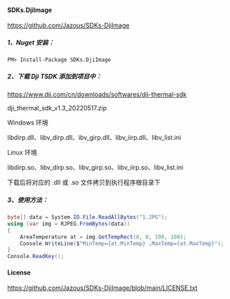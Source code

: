 #### SDKs.DjiImage

https://github.com/Jazous/SDKs-DjiImage

##### 1、Nuget 安装：

```shell
PM> Install-Package SDKs.DjiImage
```

##### 2、下载 Dji TSDK 添加到项目中：

https://www.dji.com/cn/downloads/softwares/dji-thermal-sdk

dji_thermal_sdk_v1.3_20220517.zip

Windows 环境

libdirp.dll、libv_dirp.dll、ibv_girp.dll、libv_iirp.dll、libv_list.ini

Linux 环境

libdirp.so、libv_dirp.so、libv_girp.so、libv_iirp.so、libv_list.ini

下载后将对应的 .dll 或 .so 文件拷贝到执行程序根目录下

##### 3、使用方法：

```c#
byte[] data = System.IO.File.ReadAllBytes("1.JPG");
using (var img = RJPEG.FromBytes(data))
{
    AreaTemperature at = img.GetTempRect(0, 0, 100, 100);
    Console.WriteLine($"MinTemp={at.MinTemp} ,MaxTemp={at.MaxTemp}");
}
Console.ReadKey();
```

#### License

https://github.com/Jazous/SDKs-DjiImage/blob/main/LICENSE.txt